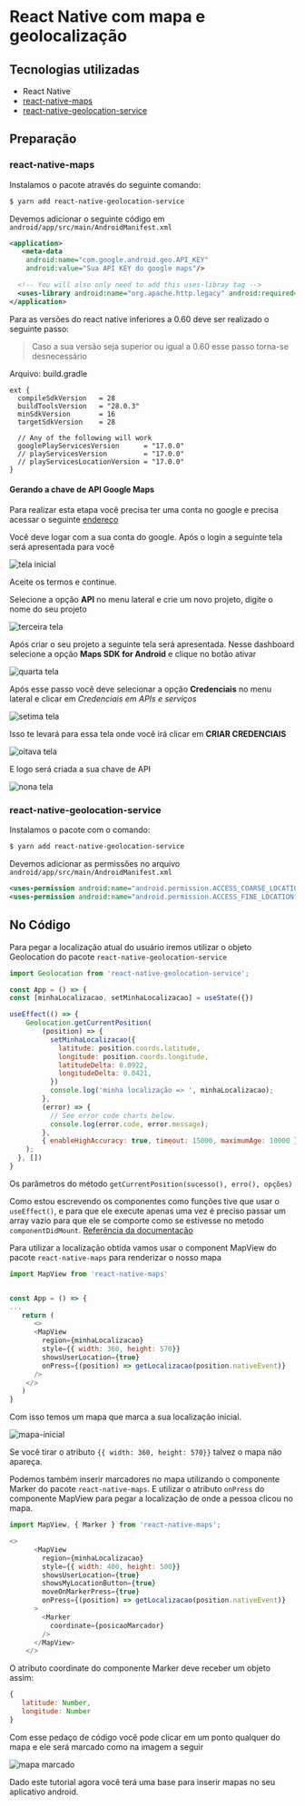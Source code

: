 # React Native com mapa e geolocalização

## Tecnologias utilizadas
- React Native
- [react-native-maps](https://github.com/react-native-community/react-native-maps)
- [react-native-geolocation-service](https://github.com/Agontuk/react-native-geolocation-service)

## Preparação
### react-native-maps

Instalamos o pacote através do seguinte comando:

```sh
$ yarn add react-native-geolocation-service
```

Devemos adicionar o seguinte código em `android/app/src/main/AndroidManifest.xml`

``` xml
<application>
   <meta-data
    android:name="com.google.android.geo.API_KEY"
    android:value="Sua API KEY do google maps"/>

  <!-- You will also only need to add this uses-libray tag -->
  <uses-library android:name="org.apache.http.legacy" android:required="false"/>
</application>
```

Para as versões do react native inferiores a 0.60 deve ser realizado o seguinte passo:

> Caso a sua versão seja superior ou igual a 0.60 esse passo torna-se desnecessário

Arquivo: build.gradle

```
ext {
  compileSdkVersion   = 28
  buildToolsVersion   = "28.0.3"
  minSdkVersion       = 16
  targetSdkVersion    = 28

  // Any of the following will work
  googlePlayServicesVersion      = "17.0.0"
  // playServicesVersion         = "17.0.0"
  // playServicesLocationVersion = "17.0.0"
}
```

#### Gerando a chave de API Google Maps

Para realizar esta etapa você precisa ter uma conta no google e precisa acessar o seguinte [endereço](https://cloud.google.com/console/google/maps-apis/overview)

Você deve logar com a sua conta do google. Após o login a seguinte tela será apresentada para você

![tela inicial](imagens/primeira-tela-google.png)

Aceite os termos e continue.

Selecione a opção **API** no menu lateral e crie um novo projeto, digite o nome do seu projeto

![terceira tela](imagens/terceira-tela-google.png)

Após criar o seu projeto a seguinte tela será apresentada. Nesse dashboard selecione a opção **Maps SDK for Android** e clique no botão ativar

![quarta tela](imagens/quarta-tela-google.png)

Após esse passo você deve selecionar a opção **Credenciais** no menu lateral e clicar em *Credenciais em APIs e serviços*

![setima tela](imagens/setima-tela-google.png)

Isso te levará para essa tela onde você irá clicar em **CRIAR CREDENCIAIS**

![oitava tela](imagens/oitava-tela-google.png)

E logo será criada a sua chave de API

![nona tela](imagens/nona-tela-google.png)


### react-native-geolocation-service

Instalamos o pacote com o comando:

``` sh
$ yarn add react-native-geolocation-service
```

Devemos adicionar as permissões no arquivo `android/app/src/main/AndroidManifest.xml`

```xml
<uses-permission android:name="android.permission.ACCESS_COARSE_LOCATION" />
<uses-permission android:name="android.permission.ACCESS_FINE_LOCATION" />
```

## No Código

Para pegar a localização atual do usuário iremos utilizar o objeto Geolocation do pacote `react-native-geolocation-service`

``` javascript
import Geolocation from 'react-native-geolocation-service';

const App = () => {
const [minhaLocalizacao, setMinhaLocalizacao] = useState({})

useEffect(() => {
    Geolocation.getCurrentPosition(
        (position) => {
          setMinhaLocalizacao({
            latitude: position.coords.latitude,
            longitude: position.coords.longitude,
            latitudeDelta: 0.0922,
            longitudeDelta: 0.0421,
          })
          console.log('minha localização => ', minhaLocalizacao);
        },
        (error) => {
          // See error code charts below.
          console.log(error.code, error.message);
        },
        { enableHighAccuracy: true, timeout: 15000, maximumAge: 10000 }
    );
  }, [])
}
```

Os parâmetros do método `getCurrentPosition(sucesso(), erro(), opções)`

Como estou escrevendo os componentes como funções tive que usar o `useEffect()`, e para que ele execute apenas uma vez é preciso passar um array vazio para que ele se comporte como se estivesse no metodo `componentDidMount`. [Referência da documentação](https://pt-br.reactjs.org/docs/hooks-effect.html#tip-optimizing-performance-by-skipping-effects)

Para utilizar a localização obtida vamos usar o component MapView do pacote `react-native-maps` para renderizar o nosso mapa


``` javascript
import MapView from 'react-native-maps'


const App = () => {
...
   return (
      <>
      <MapView
        region={minhaLocalizacao}
        style={{ width: 360, height: 570}}
        showsUserLocation={true}
        onPress={(position) => getLocalizacao(position.nativeEvent)}
      />
    </>
   )
}

```

Com isso temos um mapa que marca a sua localização inicial.

![mapa-inicial](imagens/mapa-inicial.png)

Se você tirar o atributo `{{ width: 360, height: 570}}` talvez o mapa não apareça.

Podemos também inserir marcadores no mapa utilizando o componente Marker do pacote `react-native-maps`. E utilizar o atributo `onPress` do componente MapView para pegar a localização de onde a pessoa clicou no mapa.

```javascript
import MapView, { Marker } from 'react-native-maps';

<>
      <MapView
        region={minhaLocalizacao}
        style={{ width: 400, height: 500}}
        showsUserLocation={true}
        showsMyLocationButton={true}
        moveOnMarkerPress={true}
        onPress={(position) => getLocalizacao(position.nativeEvent)}
      >
        <Marker
          coordinate={posicaoMarcador}
        />
      </MapView>
    </>
```

O atributo coordinate do componente Marker deve receber um objeto assim:

```javascript
{
   latitude: Number,
   longitude: Number
}
```

Com esse pedaço de código você pode clicar em um ponto qualquer do mapa e ele será marcado como na imagem a seguir

![mapa marcado](imagens/mapa-marcador.png)

Dado este tutorial agora você terá uma base para inserir mapas no seu aplicativo android.
